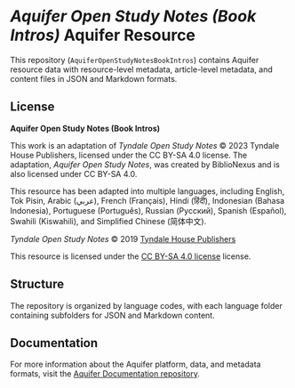 # _Aquifer Open Study Notes (Book Intros)_ Aquifer Resource

This repository (`AquiferOpenStudyNotesBookIntros`) contains Aquifer resource data with resource-level metadata, article-level metadata, and content files in JSON and Markdown formats.

## License

**Aquifer Open Study Notes (Book Intros)**

This work is an adaptation of *Tyndale Open Study Notes* © 2023 Tyndale House Publishers, licensed under the CC BY\-SA 4\.0 license. The adaptation, *Aquifer Open Study Notes*, was created by BiblioNexus and is also licensed under CC BY\-SA 4\.0\.

This resource has been adapted into multiple languages, including English, Tok Pisin, Arabic (عربي), French (Français), Hindi (हिंदी), Indonesian (Bahasa Indonesia), Portuguese (Português), Russian (Русский), Spanish (Español), Swahili (Kiswahili), and Simplified Chinese (简体中文).



_Tyndale Open Study Notes_ © 2019 [Tyndale House Publishers](https://tyndaleopenresources.com/)

This resource is licensed under the [CC BY-SA 4.0 license](https://creativecommons.org/licenses/by-sa/4.0/legalcode.en) license.

## Structure

The repository is organized by language codes, with each language folder containing subfolders for JSON and Markdown content.

## Documentation

For more information about the Aquifer platform, data, and metadata formats, visit the [Aquifer Documentation repository](https://github.com/BibleAquifer/AquiferOpenStudyNotesBookIntros).
